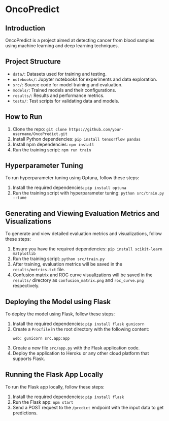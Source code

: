 # OncoPredict

## Introduction
OncoPredict is a project aimed at detecting cancer from blood samples using machine learning and deep learning techniques.

## Project Structure
- `data/`: Datasets used for training and testing.
- `notebooks/`: Jupyter notebooks for experiments and data exploration.
- `src/`: Source code for model training and evaluation.
- `models/`: Trained models and their configurations.
- `results/`: Results and performance metrics.
- `tests/`: Test scripts for validating data and models.

## How to Run
1. Clone the repo: `git clone https://github.com/your-username/OncoPredict.git`
2. Install Python dependencies: `pip install tensorflow pandas`
3. Install npm dependencies: `npm install`
4. Run the training script: `npm run train`

## Hyperparameter Tuning
To run hyperparameter tuning using Optuna, follow these steps:
1. Install the required dependencies: `pip install optuna`
2. Run the training script with hyperparameter tuning: `python src/train.py --tune`

## Generating and Viewing Evaluation Metrics and Visualizations
To generate and view detailed evaluation metrics and visualizations, follow these steps:
1. Ensure you have the required dependencies: `pip install scikit-learn matplotlib`
2. Run the training script: `python src/train.py`
3. After training, evaluation metrics will be saved in the `results/metrics.txt` file.
4. Confusion matrix and ROC curve visualizations will be saved in the `results/` directory as `confusion_matrix.png` and `roc_curve.png` respectively.

## Deploying the Model using Flask
To deploy the model using Flask, follow these steps:
1. Install the required dependencies: `pip install flask gunicorn`
2. Create a `Procfile` in the root directory with the following content:
   ```
   web: gunicorn src.app:app
   ```
3. Create a new file `src/app.py` with the Flask application code.
4. Deploy the application to Heroku or any other cloud platform that supports Flask.

## Running the Flask App Locally
To run the Flask app locally, follow these steps:
1. Install the required dependencies: `pip install flask`
2. Run the Flask app: `npm start`
3. Send a POST request to the `/predict` endpoint with the input data to get predictions.
